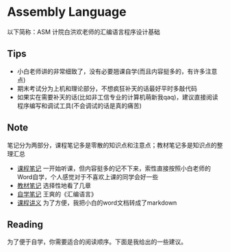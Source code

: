 # Assembly Language
以下简称：ASM
计院白洪欢老师的汇编语言程序设计基础
## Tips
+ 小白老师讲的非常细致了，没有必要翘课自学(而且内容挺多的，有许多注意点)
+ 期末考试分为上机和理论部分，不想疯狂补天的话最好平时多敲代码
+ 如果实在需要补天的话(比如非工信专业的计算机萌新我qaq)，建议直接阅读程序编写和调试工具(不会调试的话是真的痛苦)
## Note
笔记分为两部分，课程笔记多是零散的知识点和注意点；教材笔记多是知识点的整理汇总
+ [课程笔记](Lesson_Note.md)
一开始听课，但内容挺多的记不下来，索性直接按照小白老师的Word自学，个人感觉对于不喜欢上课的同学会好一些
+ [教材笔记](Textbook_Note.md)
选择性地看了几章
+ [自学笔记](Reading_Note.md)
王爽的《汇编语言》
+ [课程讲义](Lecture_Note.md)
为了方便，我把小白的word文档转成了markdown
## Reading
为了便于自学，你需要适合的阅读顺序。下面是我给出的一些建议。